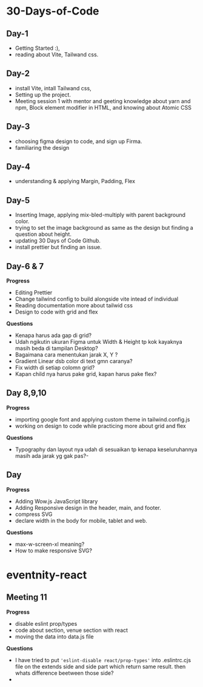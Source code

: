 # 30-Days-of-Code

## Day-1
- Getting Started :),
- reading about Vite, Tailwand css.

## Day-2
- install Vite, intall Tailwand css,
- Setting up the project.
- Meeting session 1 with mentor and geeting knowledge about yarn and npm, Block element modifier in HTML, and knowing about Atomic CSS

## Day-3
- choosing figma design to code, and sign up Firma.
- familiaring the design


## Day-4
- understanding & applying Margin, Padding, Flex


## Day-5
- Inserting Image, applying mix-bled-multiply with parent background color.
- trying to set the image background as same as the design but finding a question about height.
- updating 30 Days of Code Github.
- install prettier but finding an issue.


## Day-6 & 7

**Progress**
- Editing Prettier
- Change tailwind config to build alongside vite intead of individual
- Reading documentation more about tailwid css
- Design to code with grid and flex

**Questions**
- Kenapa harus ada gap di grid?
- Udah ngikutin ukuran Figma untuk Width & Height tp kok kayaknya masih beda di tampilan Desktop?
- Bagaimana cara menentukan jarak X, Y ?
- Gradient Linear dsb color di text gmn caranya?
- Fix width di setiap colomn grid?
- Kapan child nya harus pake grid, kapan harus pake flex?

## Day 8,9,10

**Progress**
- importing google font and applying custom theme in tailwind.config.js
- working on design to code while practicing more about grid and flex

**Questions**
- Typography dan layout nya udah di sesuaikan tp kenapa keseluruhannya masih ada jarak yg gak pas?-


## Day

**Progress**
- Adding Wow.js JavaScript library 
- Adding Responsive design in the header, main, and footer.
- compress SVG
- declare width in the body for mobile, tablet and web.

**Questions**
- max-w-screen-xl meaning?
- How to make responsive SVG?


# eventnity-react

## Meeting 11 

**Progress**
- disable eslint prop/types
- code about section, venue section with react
- moving the data into data.js file

**Questions**
- I have tried to put `'eslint-disable react/prop-types'` into .eslintrc.cjs file on the extends side and side part which return same result. then whats difference beetween those side?
- 

